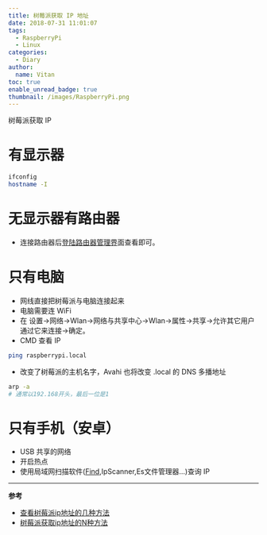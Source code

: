 ```yaml
---
title: 树莓派获取 IP 地址
date: 2018-07-31 11:01:07
tags:
  - RaspberryPi
  - Linux
categories:
  - Diary
author:
  name: Vitan
toc: true
enable_unread_badge: true
thumbnail: /images/RaspberryPi.png
---
```

树莓派获取 IP 
<!--more-->
# 有显示器
```sh
ifconfig
hostname -I
```
# 无显示器有路由器
- 连接路由器后[登陆路由器管理界](http://192.168.1.1)面查看即可。

# 只有电脑
- 网线直接把树莓派与电脑连接起来
- 电脑需要连 WiFi
- 在 设置->网络->Wlan->网络与共享中心->Wlan->属性->共享->允许​其它用户通过它来连接->确定。
- CMD 查看 IP

```sh
ping raspberrypi.local
```

- 改变了树莓派的主机名字，Avahi 也将改变 .local 的 DNS 多播地址

```sh
arp -a
# 通常以192.168开头，最后一位是1
```

# 只有手机（安卓）
- USB 共享的网络
- 开启热点
- 使用局域网扫描软件([Find](https://play.google.com/store/apps/details?id=com.overlook.android.fing),IpScanner,Es文件管理器...)查询 IP

---
**参考**
- [查看树莓派ip地址的几种方法](https://blog.csdn.net/wongnoubo/article/details/79628313)
- [树莓派获取ip地址的N种方法](https://www.jianshu.com/p/f2e0a02c01d9)
